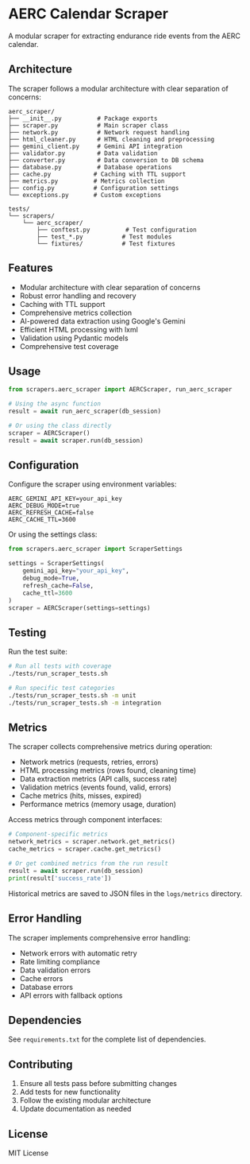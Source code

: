 # AERC Calendar Scraper

A modular scraper for extracting endurance ride events from the AERC calendar.

## Architecture

The scraper follows a modular architecture with clear separation of concerns:

```
aerc_scraper/
├── __init__.py          # Package exports
├── scraper.py           # Main scraper class
├── network.py           # Network request handling
├── html_cleaner.py      # HTML cleaning and preprocessing
├── gemini_client.py     # Gemini API integration
├── validator.py         # Data validation
├── converter.py         # Data conversion to DB schema
├── database.py          # Database operations
├── cache.py            # Caching with TTL support
├── metrics.py          # Metrics collection
├── config.py           # Configuration settings
└── exceptions.py       # Custom exceptions

tests/
└── scrapers/
    └── aerc_scraper/
        ├── conftest.py          # Test configuration
        ├── test_*.py           # Test modules
        └── fixtures/           # Test fixtures
```

## Features

- Modular architecture with clear separation of concerns
- Robust error handling and recovery
- Caching with TTL support
- Comprehensive metrics collection
- AI-powered data extraction using Google's Gemini
- Efficient HTML processing with lxml
- Validation using Pydantic models
- Comprehensive test coverage

## Usage

```python
from scrapers.aerc_scraper import AERCScraper, run_aerc_scraper

# Using the async function
result = await run_aerc_scraper(db_session)

# Or using the class directly
scraper = AERCScraper()
result = await scraper.run(db_session)
```

## Configuration

Configure the scraper using environment variables:

```env
AERC_GEMINI_API_KEY=your_api_key
AERC_DEBUG_MODE=true
AERC_REFRESH_CACHE=false
AERC_CACHE_TTL=3600
```

Or using the settings class:

```python
from scrapers.aerc_scraper import ScraperSettings

settings = ScraperSettings(
    gemini_api_key="your_api_key",
    debug_mode=True,
    refresh_cache=False,
    cache_ttl=3600
)
scraper = AERCScraper(settings=settings)
```

## Testing

Run the test suite:

```bash
# Run all tests with coverage
./tests/run_scraper_tests.sh

# Run specific test categories
./tests/run_scraper_tests.sh -m unit
./tests/run_scraper_tests.sh -m integration
```

## Metrics

The scraper collects comprehensive metrics during operation:

- Network metrics (requests, retries, errors)
- HTML processing metrics (rows found, cleaning time)
- Data extraction metrics (API calls, success rate)
- Validation metrics (events found, valid, errors)
- Cache metrics (hits, misses, expired)
- Performance metrics (memory usage, duration)

Access metrics through component interfaces:

```python
# Component-specific metrics
network_metrics = scraper.network.get_metrics()
cache_metrics = scraper.cache.get_metrics()

# Or get combined metrics from the run result
result = await scraper.run(db_session)
print(result['success_rate'])
```

Historical metrics are saved to JSON files in the `logs/metrics` directory.

## Error Handling

The scraper implements comprehensive error handling:

- Network errors with automatic retry
- Rate limiting compliance
- Data validation errors
- Cache errors
- Database errors
- API errors with fallback options

## Dependencies

See `requirements.txt` for the complete list of dependencies.

## Contributing

1. Ensure all tests pass before submitting changes
2. Add tests for new functionality
3. Follow the existing modular architecture
4. Update documentation as needed

## License

MIT License